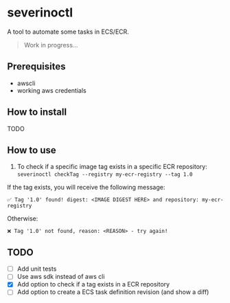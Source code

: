# severinoctl

A tool to automate some tasks in ECS/ECR.
> Work in progress...

## Prerequisites
* awscli
* working aws credentials

## How to install
TODO

## How to use

1. To check if a specific image tag exists in a specific ECR repository:   
`severinoctl checkTag --registry my-ecr-registry --tag 1.0`

If the tag exists, you will receive the following message:
```
✅ Tag '1.0' found! digest: <IMAGE DIGEST HERE> and repository: my-ecr-registry
```

Otherwise:
```
❌ Tag '1.0' not found, reason: <REASON> - try again!
```

## TODO
 - [ ] Add unit tests
 - [ ] Use aws sdk instead of aws cli
 - [x] Add option to check if a tag exists in a ECR repository
 - [ ] Add option to create a ECS task definition revision (and show a diff)
